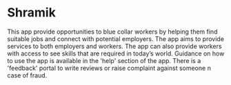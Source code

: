 # Shramik
This app provide opportunities to blue collar workers by helping them find suitable jobs and connect with potential employers.
The app aims to provide services to both employers and workers.
The app can also provide workers with access to see skills that are required in today’s world.
Guidance on how to use the app is available in the 'help' section of the app.
There is a 'feedback' portal to write reviews or raise complaint against someone n case of fraud.

